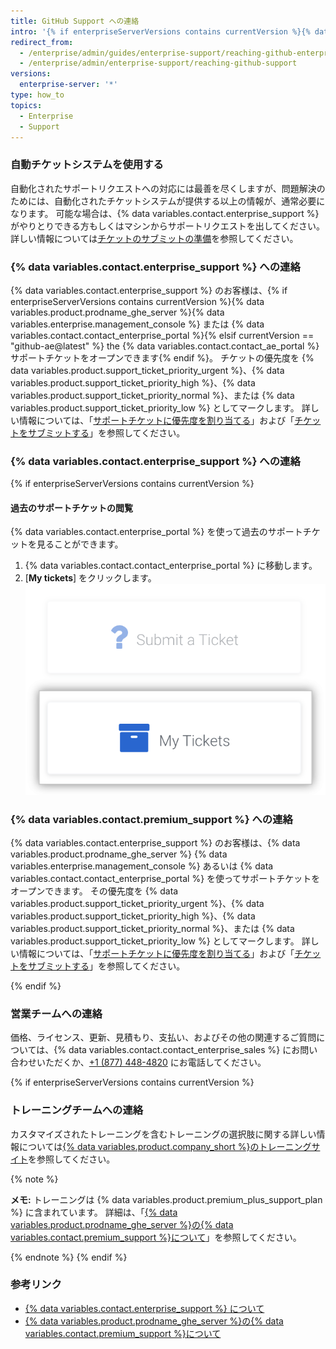 ```yaml
---
title: GitHub Support への連絡
intro: '{% if enterpriseServerVersions contains currentVersion %}{% data variables.product.prodname_ghe_server %}{% data variables.enterprise.management_console %} または {% endif %}GitHub Enterprise サポートページから {% data variables.contact.enterprise_support %} に連絡してください。'
redirect_from:
  - /enterprise/admin/guides/enterprise-support/reaching-github-enterprise-support/
  - /enterprise/admin/enterprise-support/reaching-github-support
versions:
  enterprise-server: '*'
type: how_to
topics:
  - Enterprise
  - Support
---
```


### 自動チケットシステムを使用する

自動化されたサポートリクエストへの対応には最善を尽くしますが、問題解決のためには、自動化されたチケットシステムが提供する以上の情報が、通常必要になります。 可能な場合は、{% data variables.contact.enterprise_support %} がやりとりできる方もしくはマシンからサポートリクエストを出してください。 詳しい情報については[チケットのサブミットの準備](/enterprise/admin/guides/enterprise-support/preparing-to-submit-a-ticket)を参照してください。

### {% data variables.contact.enterprise_support %} への連絡

{% data variables.contact.enterprise_support %} のお客様は、{% if enterpriseServerVersions contains currentVersion %}{% data variables.product.prodname_ghe_server %}{% data variables.enterprise.management_console %} または {% data variables.contact.contact_enterprise_portal %}{% elsif currentVersion == "github-ae@latest" %} the {% data variables.contact.contact_ae_portal %}サポートチケットをオープンできます{% endif %}。 チケットの優先度を {% data variables.product.support_ticket_priority_urgent %}、{% data variables.product.support_ticket_priority_high %}、{% data variables.product.support_ticket_priority_normal %}、または {% data variables.product.support_ticket_priority_low %} としてマークします。 詳しい情報については、「[サポートチケットに優先度を割り当てる](/enterprise/admin/guides/enterprise-support/about-github-enterprise-support#assigning-a-priority-to-a-support-ticket)」および「[チケットをサブミットする](/enterprise/admin/guides/enterprise-support/submitting-a-ticket)」を参照してください。

### {% data variables.contact.enterprise_support %} への連絡

{% if enterpriseServerVersions contains currentVersion %}
#### 過去のサポートチケットの閲覧

{% data variables.contact.enterprise_portal %} を使って過去のサポートチケットを見ることができます。

1. {% data variables.contact.contact_enterprise_portal %} に移動します。
2. [**My tickets**] をクリックします。 ![過去にサブミットされたチケットを表示する](/assets/images/enterprise/support/view-past-tickets.png)

### {% data variables.contact.premium_support %} への連絡

{% data variables.contact.enterprise_support %} のお客様は、{% data variables.product.prodname_ghe_server %} {% data variables.enterprise.management_console %} あるいは {% data variables.contact.contact_enterprise_portal %} を使ってサポートチケットをオープンできます。 その優先度を {% data variables.product.support_ticket_priority_urgent %}、{% data variables.product.support_ticket_priority_high %}、{% data variables.product.support_ticket_priority_normal %}、または {% data variables.product.support_ticket_priority_low %} としてマークします。 詳しい情報については、「[サポートチケットに優先度を割り当てる](/enterprise/admin/guides/enterprise-support/about-github-premium-support-for-github-enterprise-server#assigning-a-priority-to-a-support-ticket)」および「[チケットをサブミットする](/enterprise/admin/guides/enterprise-support/submitting-a-ticket)」を参照してください。

{% endif %}
### 営業チームへの連絡

価格、ライセンス、更新、見積もり、支払い、およびその他の関連するご質問については、{% data variables.contact.contact_enterprise_sales %} にお問い合わせいただくか、[+1 (877) 448-4820](tel:+1-877-448-4820) にお電話してください。

{% if enterpriseServerVersions contains currentVersion %}
### トレーニングチームへの連絡

カスタマイズされたトレーニングを含むトレーニングの選択肢に関する詳しい情報については[{% data variables.product.company_short %}のトレーニングサイト](https://services.github.com/)を参照してください。

{% note %}

**メモ:** トレーニングは {% data variables.product.premium_plus_support_plan %} に含まれています。 詳細は、「[{% data variables.product.prodname_ghe_server %}の{% data variables.contact.premium_support %}について](/enterprise/admin/guides/enterprise-support/about-github-premium-support-for-github-enterprise-server)」を参照してください。

{% endnote %}
{% endif %}

### 参考リンク

- [{% data variables.contact.enterprise_support %} について](/enterprise/admin/guides/enterprise-support/about-github-enterprise-support)
- [{% data variables.product.prodname_ghe_server %}の{% data variables.contact.premium_support %}について](/enterprise/admin/guides/enterprise-support/about-github-premium-support-for-github-enterprise-server)
